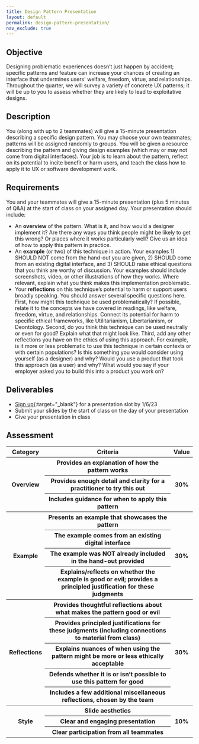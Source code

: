 ```yaml
---
title: Design Pattern Presentation
layout: default
permalink: design-pattern-presentation/
nav_exclude: true
---
```


## Objective
Designing problematic experiences doesn’t just happen by accident; specific patterns and feature can increase your chances of creating an interface that undermines users' welfare, freedom, virtue, and relationships. Throughout the quarter, we will survey a variety of concrete UX patterns; it will be up to you to assess whether they are likely to lead to exploitative designs.

## Description
You (along with up to 2 teammates) will give a 15-minute presentation describing a specific design pattern. You may choose your own teammates; patterns will be assigned randomly to groups. You will be given a resource describing the pattern and giving design examples (which may or may not come from digital interfaces). Your job is to learn about the pattern, reflect on its potential to incite benefit or harm users, and teach the class how to apply it to UX or software development work.

## Requirements
You and your teammates will give a 15-minute presentation (plus 5 minutes of Q&A) at the start of class on your assigned day. Your presentation should include:
<ul>
  <li>An <strong>overview</strong> of the pattern. What is it, and how would a designer implement it? Are there any ways you think people might be likely to get this wrong? Or places where it works particularly well? Give us an idea of how to apply this pattern in practice.</li>
  <li>An <strong>example</strong> (or two) of this technique in action. Your examples 1) SHOULD NOT come from the hand-out you are given, 2) SHOULD come from an existing digital interface, and 3) SHOULD raise ethical questions that you think are worthy of discussion. Your examples should include screenshots, video, or other illustrations of how they works. Where relevant, explain what you think makes this implementation problematic.</li>
  <li>Your <strong>reflections</strong> on this technique’s potential to harm or support users broadly speaking. You should answer several specific questions here. First, how might this technique be used problematically? If possible, relate it to the concepts we have covered in readings, like welfare, freedom,  virtue, and relationships. Connect its potential for harm to specific ethical frameworks, like Utilitarianism, Libertarianism, or Deontology. Second, do you think this technique can be used neutrally or even for good? Explain what that might look like. Third, add any other reflections you have on the ethics of using this approach. For example, is it more or less problematic to use this technique in certain contexts or with certain populations? Is this something you would consider using yourself (as a designer) and why? Would you use a product that took this approach (as a user) and why? What would you say if your employer asked you to build this into a product you work on?</li>
</ul>

## Deliverables
- [Sign up](https://docs.google.com/spreadsheets/d/13Y34iOtsp5GioD4W1nHmT4Uik3fT9n760A-TgrDigZE/edit?usp=drive_link){:target="_blank"} for a presentation slot by 1/6/23
- Submit your slides by the start of class on the day of your presentation
- Give your presentation in class

## Assessment
<table>
  <!-- Headings -->
  <tr>
    <th><strong>Category</strong></th>
    <th><strong>Criteria</strong></th>
    <th><strong>Value</strong></th>
  </tr>
  <!-- Overview -->
  <tr>
    <th rowspan="3">Overview</th>
    <th>Provides an explanation of how the pattern works</th>
    <th rowspan="3">30%</th>
  </tr>
  <tr>
    <th>Provides enough detail and clarity for a practitioner to try this out</th>
  </tr>
  <tr>
    <th>Includes guidance for when to apply this pattern</th>
  </tr>
  <!-- Example -->
  <tr>
    <th rowspan="4">Example</th>
    <th>Presents an example that showcases the pattern</th>
    <th rowspan="4">30%</th>
  </tr>
  <tr>
    <th>The example comes from an existing digital interface</th>
  </tr>
  <tr>
    <th>The example was NOT already included in the hand-out provided</th>
  </tr>
  <tr>
    <th>Explains/reflects on whether the example is good or evil; provides a principled justification for these judgments</th>
  </tr>
  <!-- Reflections -->
  <tr>
    <th rowspan="5">Reflections</th>
    <th>Provides thoughtful reflections about what makes the pattern good or evil</th>
    <th rowspan="5">30%</th>
  </tr>
  <tr>
    <th>Provides principled justifications for these judgments (including connections to material from class)</th>
  </tr>
  <tr>
    <th>Explains nuances of when using the pattern might be more or less ethically acceptable</th>
  </tr>
  <tr>
    <th>Defends whether it is or isn’t possible to use this pattern for good</th>
  </tr>
  <tr>
    <th>Includes a few additional miscellaneous reflections, chosen by the team</th>
  </tr>
  <!-- Style -->
  <tr>
    <th rowspan="3">Style</th>
    <th>Slide aesthetics</th>
    <th rowspan="3">10%</th>
  </tr>
  <tr>
    <th>Clear and engaging presentation</th>
  </tr>
  <tr>
    <th>Clear participation from all teammates</th>
  </tr>
</table>
